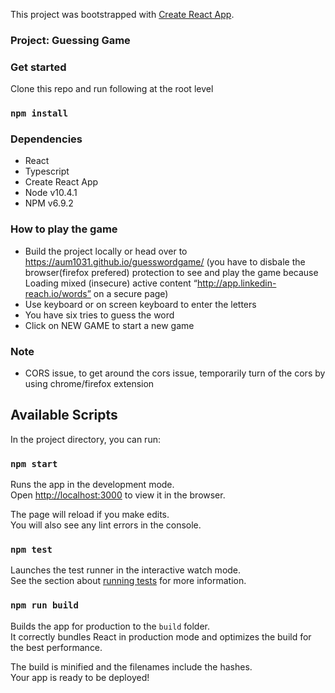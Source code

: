 This project was bootstrapped with [Create React App](https://github.com/facebook/create-react-app).

### Project: Guessing Game

### Get started
Clone this repo and run following at the root level
### `npm install`

### Dependencies
* React
* Typescript
* Create React App
* Node v10.4.1
* NPM v6.9.2

### How to play the game
* Build the project locally or head over to https://aum1031.github.io/guesswordgame/ (you have to disbale the browser(firefox prefered) protection to see and play the game because Loading mixed (insecure) active content “http://app.linkedin-reach.io/words” on a secure page)
* Use keyboard or on screen keyboard to enter the letters
* You have six tries to guess the word
* Click on NEW GAME to start a new game
  
### Note
* CORS issue, to get around the cors issue, temporarily turn of the cors by using chrome/firefox extension
  
## Available Scripts

In the project directory, you can run:

### `npm start`

Runs the app in the development mode.<br>
Open [http://localhost:3000](http://localhost:3000) to view it in the browser.

The page will reload if you make edits.<br>
You will also see any lint errors in the console.

### `npm test`

Launches the test runner in the interactive watch mode.<br>
See the section about [running tests](https://facebook.github.io/create-react-app/docs/running-tests) for more information.

### `npm run build`

Builds the app for production to the `build` folder.<br>
It correctly bundles React in production mode and optimizes the build for the best performance.

The build is minified and the filenames include the hashes.<br>
Your app is ready to be deployed!
